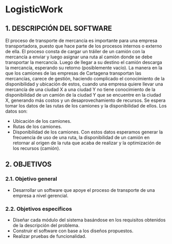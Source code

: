 # LogisticWork
## 1.	DESCRIPCIÓN DEL SOFTWARE

El proceso de transporte de mercancía es importante para una empresa transportadora, puesto que hace parte de los procesos internos o externo de ella. El proceso consta de cargar un tráiler de un camión con la mercancía a enviar y luego asignar una ruta al camión donde se debe transportar la mercancía. Luego de llegar a su destino el camión descarga la mercancía, esperando su retorno (posiblemente vacío).
La manera en la que los camiones de las empresas de Cartagena transportan las mercancías, carece de gestión, haciendo complicado el conocimiento de la disponibilidad y ubicación de estos, cuando una empresa quiere llevar una mercancía de una ciudad X a una ciudad Y no tiene conocimiento de la disponibilidad de un camión de la ciudad Y que se encuentre en la ciudad X, generando más costos y un desaprovechamiento de recursos.
Se espera tomar los datos de las rutas de los camiones y la disponibilidad de ellos. Los datos son: 
-	Ubicación de los camiones.
-	Rutas de los camiones.
-	Disponibilidad de los camiones.
Con estos datos esperamos generar la frecuencia de uso de una ruta, la disponibilidad de un camión en retornar al origen de la ruta que acaba de realizar y la optimización de los recursos (camión).
## 2.	OBJETIVOS
### 2.1.	Objetivo general
-	Desarrollar un software que apoye el proceso de transporte de una empresa a nivel gerencial.
### 2.2.	Objetivos específicos
-	Diseñar cada módulo del sistema basándose en los requisitos obtenidos de la descripción del problema.
-	Construir el software con base a los diseños propuestos.
-	Realizar pruebas de funcionalidad.
